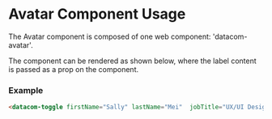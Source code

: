 # Avatar Component Usage

The Avatar component is composed of one web component: 'datacom-avatar'.

The component can be rendered as shown below, where the label content is passed as a prop on the component.

### Example

```html
<datacom-toggle firstName="Sally" lastName="Mei"  jobTitle="UX/UI Designer" companyName="Datacom"></datacom-toggle>
```
